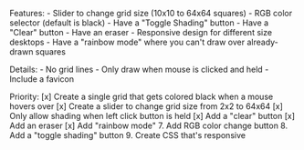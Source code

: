 Features:
    - Slider to change grid size (10x10 to 64x64 squares)
    - RGB color selector (default is black)
    - Have a "Toggle Shading" button
    - Have a "Clear" button
    - Have an eraser
    - Responsive design for different size desktops
    - Have a "rainbow mode" where you can't draw over already-drawn squares


Details:
    - No grid lines
    - Only draw when mouse is clicked and held
    - Include a favicon

Priority:
    [x] Create a single grid that gets colored black when a mouse hovers over
    [x] Create a slider to change grid size from 2x2 to 64x64
    [x] Only allow shading when left click button is held 
    [x] Add a "clear" button
    [x] Add an eraser
    [x] Add "rainbow mode" 
    7. Add RGB color change button 
    8. Add a "toggle shading" button
    9. Create CSS that's responsive 
    

